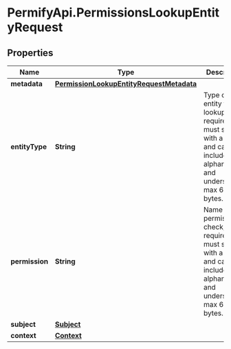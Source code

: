 # PermifyApi.PermissionsLookupEntityRequest

## Properties

Name | Type | Description | Notes
------------ | ------------- | ------------- | -------------
**metadata** | [**PermissionLookupEntityRequestMetadata**](PermissionLookupEntityRequestMetadata.md) |  | [optional] 
**entityType** | **String** | Type of the entity to lookup, required, must start with a letter and can include alphanumeric and underscore, max 64 bytes. | [optional] 
**permission** | **String** | Name of the permission to check, required, must start with a letter and can include alphanumeric and underscore, max 64 bytes. | [optional] 
**subject** | [**Subject**](Subject.md) |  | [optional] 
**context** | [**Context**](Context.md) |  | [optional] 


